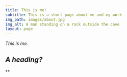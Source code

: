 ```yaml
---
title: This is me!
subtitle: This is a short page about me and my work
img_path: images/about.jpg
img_alt: A man standing on a rock outside the cave
layout: page
---
```

*This is me.*

## *A heading?*

**
